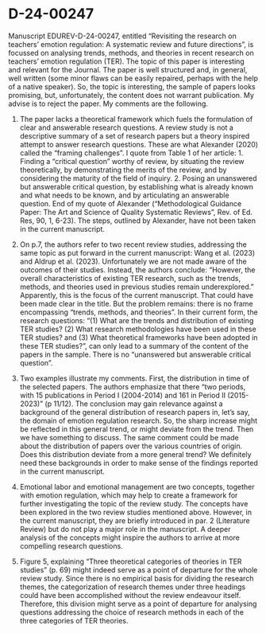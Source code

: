 # D-24-00247
Manuscript EDUREV-D-24-00247, entitled “Revisiting the research on teachers’ emotion regulation: A systematic review and future directions”, is focussed on analysing trends, methods, and theories in recent research on teachers’ emotion regulation (TER). The topic of this paper is interesting and relevant for the Journal. The paper is well structured and, in general, well written (some minor flaws can be easily repaired, perhaps with the help of a native speaker). So, the topic is interesting, the sample of papers looks promising, but, unfortunately, the content does not warrant publication. My advise is to reject the paper. My comments are the following.

1.  The paper lacks a theoretical framework which fuels the formulation of clear and answerable research questions. A review study is not a descriptive summary of a set of research papers but a theory inspired attempt to answer research questions. These are what Alexander (2020) called the “framing challenges”. I quote from Table 1 of her article: 1. Finding a “critical question” worthy of review, by situating the review theoretically, by demonstrating the merits of the review, and by considering the maturity of the field of inquiry. 2. Posing an unanswered but answerable critical question, by establishing what is already known and what needs to be known, and by articulating an answerable question. End of my quote of Alexander (“Methodological Guidance Paper: The Art and Science of Quality Systematic Reviews”, Rev. of Ed. Res, 90, 1,  6-23). The steps, outlined by Alexander, have not been taken in the current manuscript.

2. On p.7, the authors refer to two recent review studies, addressing the same topic as put forward in the current manuscript: Wang et al. (2023) and Aldrup et al. (2023). Unfortunately we are not made aware of the outcomes of their studies. Instead, the authors conclude: “However, the overall characteristics of existing TER research, such as the trends, methods, and theories used in previous studies remain underexplored.” Apparently, this is the focus of the current manuscript. That could have been made clear in the title. But the problem remains: there is no frame encompassing “trends, methods, and theories”. In their current form, the research questions: “(1) What are the trends and distribution of existing TER studies? (2) What research methodologies have been used in these TER studies? and (3) What theoretical frameworks have been adopted in these TER studies?”, can only lead to a summary of the content of the papers in the sample. There is no “unanswered but answerable critical question”.

3. Two examples illustrate my comments. First, the distribution in time of the selected papers. The authors emphasize that there “two periods, with 15 publications in Period I (2004-2014) and 161 in Period II (2015-2023)” (p 11/12). The conclusion may gain relevance against a background of the general distribution of research papers in, let’s say, the domain of emotion regulation research. So, the sharp increase might be reflected in this general trend, or might deviate from the trend. Then we have something to discuss. The same comment could be made about the distribution of papers over the various countries of origin. Does this distribution deviate from a more general trend? We definitely need these backgrounds in order to make sense of the findings reported in the current manuscript.

4. Emotional labor and emotional management are two concepts, together with emotion regulation, which may help to create a framework for further investigating the topic of the review study. The concepts have been explored in the two review studies mentioned above. However, in the current manuscript, they are briefly introduced in par. 2 (Literature Review) but do not play a major role in the manuscript. A deeper analysis of the concepts might inspire the authors to arrive at more compelling research questions.

5. Figure 5, explaining “Three theoretical categories of theories in TER studies” (p. 69) might indeed serve as a point of departure for the whole review study. Since there is no empirical basis for dividing the research themes, the categorization of research themes under three headings could have been accomplished without the review endeavour itself. Therefore, this division might serve as a point of departure for analysing questions addressing the choice of research methods in each of the three categories of TER theories. 
